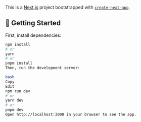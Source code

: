 This is a [Next.js](https://nextjs.org/) project bootstrapped with [`create-next-app`](https://github.com/vercel/next.js/tree/canary/packages/create-next-app).

## 🚀 Getting Started

First, install dependencies:

```bash
npm install
# or
yarn
# or
pnpm install
Then, run the development server:

bash
Copy
Edit
npm run dev
# or
yarn dev
# or
pnpm dev
Open http://localhost:3000 in your browser to see the app.

